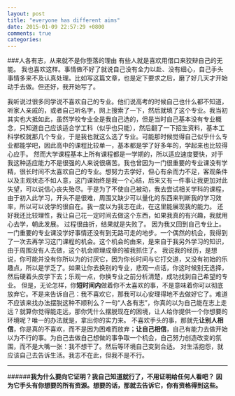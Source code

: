 ```yaml
---
layout: post
title: "everyone has different aims"
date: 2015-01-09 22:57:29 +0800
comments: true
categories: 
---
```

###人各有志，从来就不是你堕落的理由
有些人就是喜欢用借口来狡辩自己的无能。
我也喜欢这样。事情做不好了就说自己没有全力以赴、没有细心，自己手头事情多来不及认真处理。比如写这篇文章，也是定下要求之后，磨了好几天才开始动手去做。但还好，我开始写了。

我听说过很多同学说不喜欢自己的专业。他们说高考的时候自己也什么都不知道，听家人亲戚的，或者自己听名字，网上搜索了一下，然后就填了这个专业。我当初其实也大抵如此，虽然学校专业全是我自己选的，但是当时自己基本没有专业概念，只知道自己应该适合学工科（似乎也只能），然后翻了一下招生资料，基本工科学校就那几个专业，于是我也就这么选了专业。可能那时候觉得自己似乎什么专业都能学吧，因此高中的课程比较单一，基本都是学了好多年的，学起来也比较得心应手。
然而大学课程基本上所有课程都是一学期的，所以适应速度要快，对于我这种适应能力不是很强的人来说很痛苦。我也曾因为一门很重要的专业课没有学精，很长时间不太喜欢自己的专业。想努力去学好，但心有余而力不足，客观条件以及主观状态不如人意，这门课始终是我一个心结，后来又有一件事让我更加对此失望，可以说信心丧失殆尽。于是为了不使自己被动，我去尝试相关学科的课程，由于初入此学习，开头不是很难，周围又缺少可以量化的东西来判断我的学习效率，所以可以说学的很自在。我一度以为我志在此，在这里能展现我的能力。
还好我还比较理性，我让自己花一定时间去做这个东西，如果我真的有兴趣，我就用心去学，朝此发展。
过程很曲折，结果就是失败了。
因为我又回到自己专业上。一门重要的专业课没学好事情还没有到无路可走的地步。一个偶然的机会，我得到了一次去再学习这门课程的机会。这个机会的由来，是来自于我另外学习的知识，由于周围没有人去做，这个机会顺理成章的被我抓住了。
我说我的经历，是想说，你可能并没有你所以为的讨厌它，因为你长时间与它打交道，又没有初始的乐趣点，所以是学乏了。如果让你去换别的专业，悲观一点话，你这时候别无选择，然后硬着头皮学下去；乐观一点，你换专业之前分析清楚，成功找到自己希望的专业。
但是，无论怎样，你**短时间内**做着你不太喜欢的事，不是意味着你可以彻底放弃它。不是来告诉自己：我不喜欢它，那我可以心安理得地不去做好它了。难道不应该来找办法摆脱这种不顺利么？一句“人各有志”，你真的以为自己能在志上走远？就算你觉得能走远，那你凭什么摆脱现在的困境，让人给你提供一个你想要的环境呢？唯一的办法就是，拿出你的实力来。
不喜欢手头的事，那就先**让别人相信**，你是真的不喜欢，而不是因为困难而放弃；**让自己相信**，自己有能力去做开始以为不行的事。为自己去做自己想做的事争取一个机会，自己努力创造改变的氛围，而不是大嘴一张：我不想干了。然后等环境自己变到合适。
对生活抱怨，就应该自己去告诉生活。我志不在此，但我不是不行。

----

######**我为什么要向它证明？我自己知道就行了，不用证明给任何人看吧？**
**因为它手头有你想要的所有资源。想要的话，那就去告诉它，你有资格得到这些。**



 
 